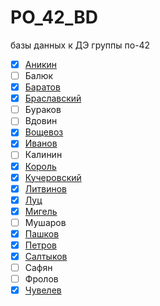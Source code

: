 # PO_42_BD
базы данных к ДЭ группы по-42


- [x] [Аникин](https://github.com/MRXTOOR/db_for_books) 
- [ ] Балюк 
- [x] [Баратов](https://github.com/g0do4/demoEx)
- [x] [Браславский](https://github.com/SayRiin/DataBase)
- [ ] Бураков
- [ ] Вдовин
- [x] [Вощевоз](https://github.com/alexandra3778/sandra)
- [x] [Иванов](https://github.com/MaxIvanych171/tenantsDB)
- [ ] Калинин
- [x] [Король](https://github.com/ViKQueen/premises_agent)
- [x] [Кучеровский](https://github.com/Cookie37r/Kucherovsky-DB)
- [x] [Литвинов](https://github.com/Zipprey12/DEMO-EX)
- [x] [Луц](https://github.com/asata-squad/hospitalLuts)
- [x] [Мигель](https://github.com/aacarmael/demoDB)
- [ ] Мушаров
- [x] [Пашков](https://github.com/floppy61/demo2023)
- [x] [Петров](https://github.com/VLoneB/DemoDB)
- [x] [Салтыков](https://github.com/RLD666/PO-42-Saltykov)
- [ ] Сафян
- [ ] Фролов
- [x] [Чувелев](https://github.com/Buldojik/-)
